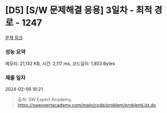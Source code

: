 # [D5] [S/W 문제해결 응용] 3일차 - 최적 경로 - 1247 

[문제 링크](https://swexpertacademy.com/main/code/problem/problemDetail.do?contestProbId=AV15OZ4qAPICFAYD) 

### 성능 요약

메모리: 21,132 KB, 시간: 2,117 ms, 코드길이: 1,853 Bytes

### 제출 일자

2024-02-06 16:21



> 출처: SW Expert Academy, https://swexpertacademy.com/main/code/problem/problemList.do